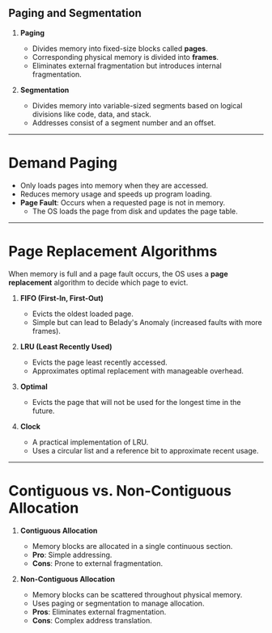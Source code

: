 ## **Paging and Segmentation**

1. **Paging**  
   - Divides memory into fixed-size blocks called **pages**.  
   - Corresponding physical memory is divided into **frames**.  
   - Eliminates external fragmentation but introduces internal fragmentation.  

2. **Segmentation**  
   - Divides memory into variable-sized segments based on logical divisions like code, data, and stack.  
   - Addresses consist of a segment number and an offset.  

---

# **Demand Paging**  
   - Only loads pages into memory when they are accessed.  
   - Reduces memory usage and speeds up program loading.  
   - **Page Fault**: Occurs when a requested page is not in memory.  
     - The OS loads the page from disk and updates the page table.  

---

# **Page Replacement Algorithms**  
When memory is full and a page fault occurs, the OS uses a **page replacement** algorithm to decide which page to evict.  

1. **FIFO (First-In, First-Out)**  
   - Evicts the oldest loaded page.  
   - Simple but can lead to Belady's Anomaly (increased faults with more frames).  

2. **LRU (Least Recently Used)**  
   - Evicts the page least recently accessed.  
   - Approximates optimal replacement with manageable overhead.  

3. **Optimal**  
   - Evicts the page that will not be used for the longest time in the future.  

4. **Clock**  
   - A practical implementation of LRU.  
   - Uses a circular list and a reference bit to approximate recent usage.  

---

# **Contiguous vs. Non-Contiguous Allocation**  

1. **Contiguous Allocation**  
   - Memory blocks are allocated in a single continuous section.  
   - **Pro**: Simple addressing.  
   - **Cons**: Prone to external fragmentation.  

2. **Non-Contiguous Allocation**  
   - Memory blocks can be scattered throughout physical memory.  
   - Uses paging or segmentation to manage allocation.  
   - **Pros**: Eliminates external fragmentation.  
   - **Cons**: Complex address translation.  
